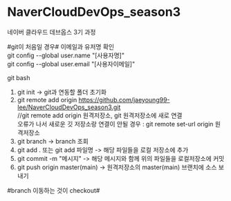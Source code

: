 # NaverCloudDevOps_season3
네이버 클라우드 데브옵스 3기 과정


#git이 처음일 경우#
이메일과 유저명 확인  
git config --global user.name "[사용자명]"  
git config --global user.email "[사용자이메일]"


git bash

1. git init -> git과 연동할 폴더 초기화
2. git remote add origin https://github.com/jaeyoung99-lee/NaverCloudDevOps_season3.git  
   //git remote add origin 원격저장소, git 원격저장소에 새로 연결  
   오류가 나서 새로운 깃 저장소랑 연결이 안될 경우 : git remote set-url origin 원격저장소
3. git branch -> branch 조회
4. git add . 또는 git add 파일명 -> 해당 파일들을 로컬 저장소에 추가
5. git commit -m "메시지" -> 해당 메시지와 함께 위의 파일들을 로컬저장소에 커밋
6. git push origin master(main) -> 원격저장소의 master(main) 브랜치에 소스 보내기

#branch 이동하는 것이 checkout#
